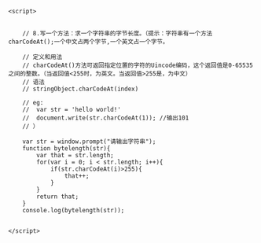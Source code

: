 <html xmlns="http://www.w3.org/1999/xhtml" lang = "zh-CN">
<head>
<meta charset = utf-8 />
<title>js学习</title>
</head>
<body>

	<script>

		
 		// 8.写一个方法：求一个字符串的字节长度。（提示：字符串有一个方法charCodeAt();一个中文占两个字节,一个英文占一个字节。

 		// 定义和用法
 		// charCodeAt()方法可返回指定位置的字符的Uincode编码，这个返回值是0-65535之间的整数。（当返回值<255时，为英文。当返回值>255是，为中文）
 		// 语法
 		// stringObject.charCodeAt(index)

 		// eg:
 		// 	var str = 'hello world!'
 		// 	document.write(str.charCodeAt(1)); //输出101
 		// ）

 		var str = window.prompt("请输出字符串");
 		function bytelength(str){
 			var that = str.length;
 			for(var i = 0; i < str.length; i++){
 				if(str.charCodeAt(i)>255){
 					that++;
 				}
 			} 
 			return that;
 		}
 		console.log(bytelength(str));


	</script>
	
</body>
</html>
